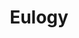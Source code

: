 ---
title: "Eulogy"
tags: "soloduo"
sectionSortOrder: 4
shortDesc: "An elegiac movement for violin and piano"
forces: "for violin and piano "
length: "3 mins"
workNumber: "P0030"
compositionYear: "2021"
pdf: "Eulogy"
hireBuy: yes
recording: ""
audioIndex: 30
projectColour:
layout: workDetail
permalink: false
---